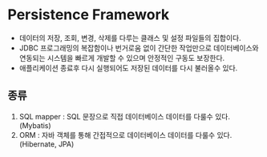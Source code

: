 # Persistence Framework
- 데이터의 저장, 조회, 변경, 삭제를 다루는 클래스 및 설정 파일들의 집합이다.
- JDBC 프로그래밍의 복잡함이나 번거로움 없이 간단한 작업만으로 데이터베이스와 연동되는 시스템을 빠르게 개발할 수 있으며 안정적인 구동도 보장한다.
- 애플리케이션 종료후 다시 실행되어도 저장된 데이터를 다시 불러올수 있다.

## 종류
1. SQL mapper : SQL 문장으로 직접 데이터베이스 데이터를 다룰수 있다. (Mybatis)
2. ORM : 자바 객체를 통해 간접적으로 데이터베이스 데이터를 다룰수 있다. (Hibernate, JPA)